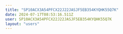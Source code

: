 ```yaml
---
title: "SP10ACX3A54PFCX22J22JASJF5EB354KYQHK55Q7K"
date: 2024-07-17T08:53:16.511Z
user: SP10ACX3A54PFCX22J22JASJF5EB354KYQHK55Q7K
layout: "users"
---
```

    